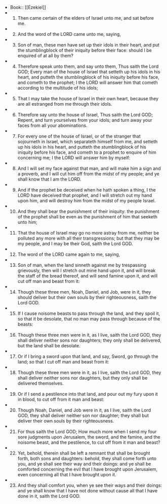 - Book:: [[Ezekiel]]
- 1. Then came certain of the elders of Israel unto me, and sat before me.
- 2. And the word of the LORD came unto me, saying,
- 3. Son of man, these men have set up their idols in their heart, and put the stumblingblock of their iniquity before their face: should I be enquired of at all by them?
- 4. Therefore speak unto them, and say unto them, Thus saith the Lord GOD; Every man of the house of Israel that setteth up his idols in his heart, and putteth the stumblingblock of his iniquity before his face, and cometh to the prophet; I the LORD will answer him that cometh according to the multitude of his idols;
- 5. That I may take the house of Israel in their own heart, because they are all estranged from me through their idols.
- 6. Therefore say unto the house of Israel, Thus saith the Lord GOD; Repent, and turn yourselves from your idols; and turn away your faces from all your abominations.
- 7. For every one of the house of Israel, or of the stranger that sojourneth in Israel, which separateth himself from me, and setteth up his idols in his heart, and putteth the stumblingblock of his iniquity before his face, and cometh to a prophet to enquire of him concerning me; I the LORD will answer him by myself:
- 8. And I will set my face against that man, and will make him a sign and a proverb, and I will cut him off from the midst of my people; and ye shall know that I am the LORD.
- 9. And if the prophet be deceived when he hath spoken a thing, I the LORD have deceived that prophet, and I will stretch out my hand upon him, and will destroy him from the midst of my people Israel.
- 10. And they shall bear the punishment of their iniquity: the punishment of the prophet shall be even as the punishment of him that seeketh unto him;
- 11. That the house of Israel may go no more astray from me, neither be polluted any more with all their transgressions; but that they may be my people, and I may be their God, saith the Lord GOD.
- 12. The word of the LORD came again to me, saying,
- 13. Son of man, when the land sinneth against me by trespassing grievously, then will I stretch out mine hand upon it, and will break the staff of the bread thereof, and will send famine upon it, and will cut off man and beast from it:
- 14. Though these three men, Noah, Daniel, and Job, were in it, they should deliver but their own souls by their righteousness, saith the Lord GOD.
- 15. If I cause noisome beasts to pass through the land, and they spoil it, so that it be desolate, that no man may pass through because of the beasts:
- 16. Though these three men were in it, as I live, saith the Lord GOD, they shall deliver neither sons nor daughters; they only shall be delivered, but the land shall be desolate.
- 17. Or if I bring a sword upon that land, and say, Sword, go through the land; so that I cut off man and beast from it:
- 18. Though these three men were in it, as I live, saith the Lord GOD, they shall deliver neither sons nor daughters, but they only shall be delivered themselves.
- 19. Or if I send a pestilence into that land, and pour out my fury upon it in blood, to cut off from it man and beast:
- 20. Though Noah, Daniel, and Job were in it, as I live, saith the Lord GOD, they shall deliver neither son nor daughter; they shall but deliver their own souls by their righteousness.
- 21. For thus saith the Lord GOD; How much more when I send my four sore judgments upon Jerusalem, the sword, and the famine, and the noisome beast, and the pestilence, to cut off from it man and beast?
- 22. Yet, behold, therein shall be left a remnant that shall be brought forth, both sons and daughters: behold, they shall come forth unto you, and ye shall see their way and their doings: and ye shall be comforted concerning the evil that I have brought upon Jerusalem, even concerning all that I have brought upon it.
- 23. And they shall comfort you, when ye see their ways and their doings: and ye shall know that I have not done without cause all that I have done in it, saith the Lord GOD.
